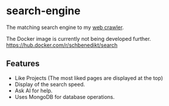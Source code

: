 # search-engine
The matching search engine to my [web crawler](https://github.com/SchBenedikt/web-crawler).

The Docker image is currently not being developed further.
https://hub.docker.com/r/schbenedikt/search

## Features
- Like Projects (The most liked pages are displayed at the top)
- Display of the search speed.
- Ask AI for help.
- Uses MongoDB for database operations.
